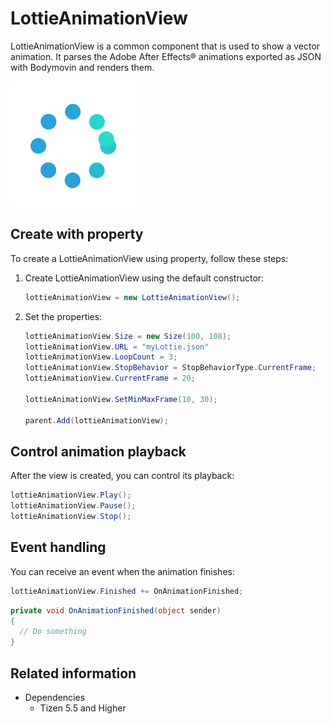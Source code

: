 # LottieAnimationView
LottieAnimationView is a common component that is used to show a vector animation. It parses the Adobe After Effects® animations exported as JSON with Bodymovin and renders them.

![LottieAnimationView](./media/lottie.gif)

## Create with property

To create a LottieAnimationView using property, follow these steps:

1. Create LottieAnimationView using the default constructor:

    ```csharp
    lottieAnimationView = new LottieAnimationView();
    ```

2. Set the properties:

    ```csharp
    lottieAnimationView.Size = new Size(100, 108);
    lottieAnimationView.URL = "myLottie.json"
    lottieAnimationView.LoopCount = 3;
    lottieAnimationView.StopBehavior = StopBehaviorType.CurrentFrame;
    lottieAnimationView.CurrentFrame = 20;

    lottieAnimationView.SetMinMaxFrame(10, 30);

    parent.Add(lottieAnimationView);
    ```

## Control animation playback
After the view is created, you can control its playback:

```csharp
lottieAnimationView.Play();
lottieAnimationView.Pause();
lottieAnimationView.Stop();
```

## Event handling
You can receive an event when the animation finishes:

```csharp
lottieAnimationView.Finished += OnAnimationFinished;
```

```csharp
private void OnAnimationFinished(object sender)
{
  // Do something
}
```

## Related information
- Dependencies
  -   Tizen 5.5 and Higher
